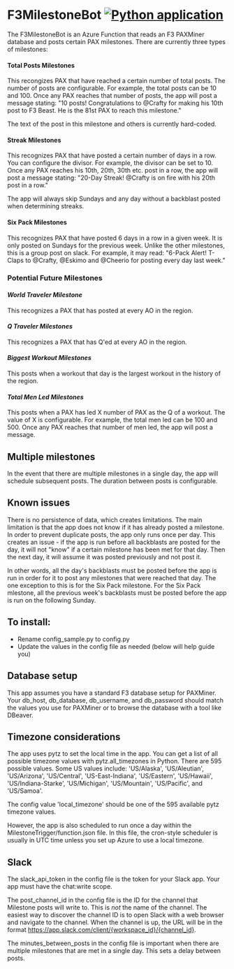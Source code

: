 # F3MilestoneBot [![Python application](https://github.com/danroberts728/F3MilestoneBot/actions/workflows/python-app.yml/badge.svg)](https://github.com/danroberts728/F3MilestoneBot/actions/workflows/python-app.yml)

The F3MilestoneBot is an Azure Function that reads an F3 PAXMiner database and posts certain PAX milestones. There are currently three types of milestones:

#### Total Posts Milestones
This recongizes PAX that have reached a certain number of total posts. The number of posts are configurable. For example, the total posts can be 10 and 100. Once any PAX reaches that number of posts, the app will post a message stating: "10 posts! Congratulations to @Crafty for making his 10th post to F3 Beast. He is the 81st PAX to reach this milestone."

The text of the post in this milestone and others is currently hard-coded.

#### Streak Milestones
This recognizes PAX that have posted a certain number of days in a row. You can configure the divisor. For example, the divisor can be set to 10. Once any PAX reaches his 10th, 20th, 30th etc. post in a row, the app will post a message stating: "20-Day Streak! @Crafty is on fire with his 20th post in a row."

The app will always skip Sundays and any day without a backblast posted when determining streaks.

#### Six Pack Milestones
This recognizes PAX that have posted 6 days in a row in a given week. It is only posted on Sundays for the previous week. Unlike the other milestones, this is a group post on slack. For example, it may read: "6-Pack Alert! T-Claps to @Crafty, @Eskimo and @Cheerio for posting every day last week."

### Potential Future Milestones
#### _World Traveler Milestone_
This recognizes a PAX that has posted at every AO in the region.

#### _Q Traveler Milestones_
This recognizes a PAX that has Q'ed at every AO in the region.

#### _Biggest Workout Milestones_
This posts when a workout that day is the largest workout in the history of the region.

#### _Total Men Led Milestones_
This posts when a PAX has led X number of PAX as the Q of a workout. The value of X is configurable. For example, the total men led can be 100 and 500. Once any PAX reaches that number of men led, the app will post a message.

## Multiple milestones
In the event that there are multiple milestones in a single day, the app will schedule subsequent posts. The duration between posts is configurable.

## Known issues
There is no persistence of data, which creates limitations. The main limitation is that the app does not know if it has already posted a milestone. In order to prevent duplicate posts, the app only runs once per day. This creates an issue - if the app is run before all backblasts are posted for the day, it will not "know" if a certain milestone has been met for that day. Then the next day, it will assume it was posted previously and not post it. 

In other words, all the day's backblasts must be posted before the app is run in order for it to post any milestones that were reached that day. The one exception to this is for the Six Pack milestone. For the Six Pack mlestone, all the previous week's backblasts must be posted before the app is run on the following Sunday.

## To install:
- Rename config_sample.py to config.py
- Update the values in the config file as needed (below will help guide you)

## Database setup
This app assumes you have a standard F3 database setup for PAXMiner. Your db_host, db_database, db_username, and db_password should match the values you use for PAXMiner or to browse the database with a tool like DBeaver.

## Timezone considerations
The app uses pytz to set the local time in the app. You can get a list of all possible timezone values with pytz.all_timezones in Python. There are 595 possible values. Some US values include: 'US/Alaska', 'US/Aleutian', 'US/Arizona', 'US/Central', 'US-East-Indiana', 'US/Eastern', 'US/Hawaii', 'US/Indiana-Starke', 'US/Michigan', 'US/Mountain', 'US/Pacific', and 'US/Samoa'.

The config value 'local_timezone' should be one of the 595 available pytz timezone values.

However, the app is also scheduled to run once a day within the MilestoneTrigger/function.json file. In this file, the cron-style scheduler is usually in UTC time unless you set up Azure to use a local timezone. 

## Slack
The slack_api_token in the config file is the token for your Slack app. Your app must have the chat:write scope.

The post_channel_id in the config file is the ID for the channel that Milestone posts will write to. This is *not* the name of the channel. The easiest way to discover the channel ID is to open Slack with a web browser and navigate to the channel. When the channel is up, the URL will be in the format https://app.slack.com/client/{workspace_id}/{channel_id}.

The minutes_between_posts in the config file is important when there are multiple milestones that are met in a single day. This sets a delay between posts.
